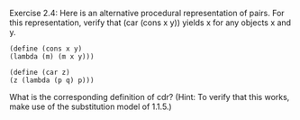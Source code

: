Exercise 2.4: Here is an alternative procedural representation of pairs. For this representation, verify that (car (cons x y)) yields x for any objects x and y.
```
(define (cons x y)
(lambda (m) (m x y)))

(define (car z)
(z (lambda (p q) p)))
```
What is the corresponding definition of cdr? (Hint: To verify that this works, make use of the substitution model of 1.1.5.)